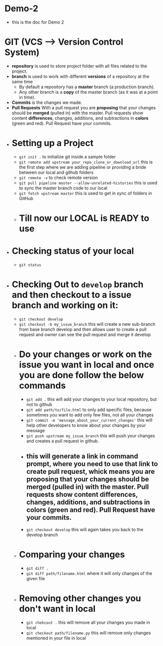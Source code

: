 # Demo-2
- this is the doc for Demo 2

# GIT (VCS --> Version Control System)
- **repository** is used to store project folder with all files related to the project.
- **branch** is used to work with different **versions** of a repository at the same time
	- By default a repository has a **master** branch (a production branch).
	- Any other branch is a **copy** of the master branch (as it was at a point in time).
- **Commits** is the changes we made.
- **Pull Requests** With a pull request you are **proposing** that your changes should be **merged** (pulled in) with the master. Pull requests show content **differences**, changes, additions, and subtractions in **colors** (green and red). Pull Request have your commits.
- # Setting up a Project
  - ```git init .``` to initialize git inside a sample folder
  - ```git remote add upstream your_repo_clone_or_download_url``` this is the first step where we are adding pipeline or providing a bride between our local and github folders
  - ```git remote -v``` to check remote version
  - ``` git pull pipeline master --allow-unrelated-histories ``` this is used to sync the master branch code to our local
  - ``` git fetch upstream master ``` this is used to get in sync of folders in GitHub
  - # Till now our LOCAL is READY to use
- # Checking status of your local
  - ``` git status ```
- # Checking Out to ``` develop ``` branch and then checkout to a issue branch and working on it:
  - ``` git checkout develop ```
  - ``` git checkout -b my_issue_branch ``` this will create a new sub-branch from base branch develop and then allows user to create a pull request and owner can see the pull request and merge it develop
  - # Do your changes or work on the issue you want in local and once you are done follow the below commands
    - ``` git add . ``` this will add your changes to your local repository, but not to github
    - ``` git add path/to/file.html ``` to only add specific files, because sometimes you want to add only few files, not all your changes
    - ``` git commit -m 'message_about_your_current_changes' ``` this will help other developers to know about your changes by your message
    - ```git push upstream my_issue_branch``` this will push your changes and creates a pull request in github.
    - ## this will generate a link in command prompt, where you need to use that link to create pull request, whick means you are **proposing** that your changes should be **merged** (pulled in) with the master. Pull requests show content **differences**, changes, additions, and subtractions in **colors** (green and red). Pull Request have your commits.
    - ```git checkout develop``` this will again takes you back to the develop branch
  - # Comparing your changes
    - ``` git diff . ```
    - ``` git diff path/filename.html ``` where it will only changes of the given file
  - # Removing other changes you don't want in local
    - ``` git chekcout . ``` this will remove all your changes you made in local
    - ``` git checkout path/filename.py ``` this will remove only changes mentioned in your file in local
